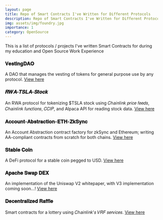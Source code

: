 ```yaml
---
layout: page
title: Repo of Smart Contracts I've Written for Different Protocols
description: Repo of Smart Contracts I've Written for Different Protocols
img: assets/img/foundry.jpg
importance: 1
category: OpenSource
---
```


This is a list of protocols / projects I've written Smart Contracts for during my education and Open Source Work Experience

### 𝐕𝐞𝐬𝐭𝐢𝐧𝐠𝐃𝐀𝐎

A DAO that manages the vesting of tokens for general purpose use by any protocol. [View here](https://github.com/EggsyOnCode/vestingDAO)

### 𝑹𝑾𝑨-𝑻𝑺𝑳𝑨-𝑺𝒕𝒐𝒄𝒌

An RWA protocol for tokenizing $TSLA stock using 𝐶ℎ𝑎𝑖𝑛𝑙𝑖𝑛𝑘 𝑝𝑟𝑖𝑐𝑒 𝑓𝑒𝑒𝑑𝑠, 𝐶ℎ𝑎𝑖𝑛𝑙𝑖𝑛𝑘 𝑓𝑢𝑛𝑐𝑡𝑖𝑜𝑛𝑠, 𝐶𝐶𝐼𝑃, and Alpaca API for reading stock data. [View here](https://github.com/EggsyOnCode/rwa-tsla-stock)

### 𝐀𝐜𝐜𝐨𝐮𝐧𝐭-𝐀𝐛𝐬𝐭𝐫𝐚𝐜𝐭𝐢𝐨𝐧-𝐄𝐓𝐇-𝐙𝐤𝐒𝐲𝐧𝐜

An Account Abstraction contract factory for zkSync and Ethereum; writing AA-compliant contracts from scratch for both chains. [View here](https://github.com/EggsyOnCode/account-abstraction-eth-zksync)

### 𝐒𝐭𝐚𝐛𝐥𝐞 𝐂𝐨𝐢𝐧

A DeFi protocol for a stable coin pegged to USD. [View here]()

### 𝐀𝐩𝐚𝐜𝐡𝐞 𝐒𝐰𝐚𝐩 𝐃𝐄𝐗

An implementation of the Uniswap V2 whitepaper, with V3 implementation coming soon...! [View here](https://github.com/EggsyOnCode/apache-swap-dex)

### 𝐃𝐞𝐜𝐞𝐧𝐭𝐫𝐚𝐥𝐢𝐳𝐞𝐝 𝐑𝐚𝐟𝐟𝐥𝐞

Smart contracts for a lottery using 𝐶ℎ𝑎𝑖𝑛𝑙𝑖𝑛𝑘'𝑠 𝑉𝑅𝐹 𝑠𝑒𝑟𝑣𝑖𝑐𝑒𝑠. [View here](https://github.com/EggsyOnCode/foundry-smart-contract-lottery)
